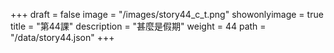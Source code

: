+++
draft = false 
image = "/images/story44_c_t.png" 
showonlyimage = true 
title = "第44課" 
description = "甚麼是假期" 
weight = 44 
path = "/data/story44.json" 
+++
